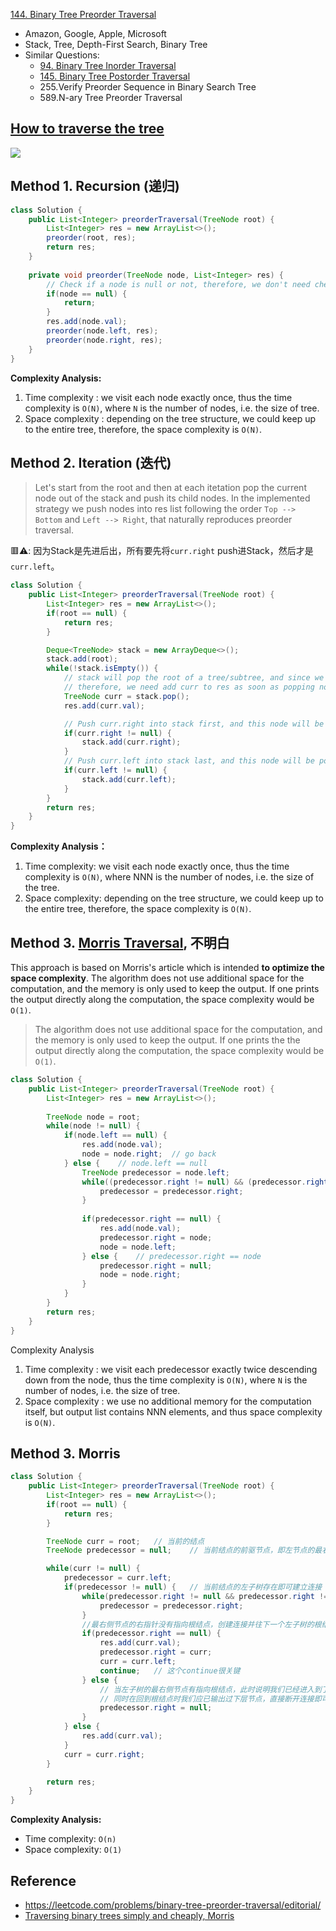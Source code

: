 [144. Binary Tree Preorder Traversal](https://leetcode.com/problems/binary-tree-preorder-traversal/)

* Amazon, Google, Apple, Microsoft
* Stack, Tree, Depth-First Search, Binary Tree
* Similar Questions:
    * [94. Binary Tree Inorder Traversal](https://leetcode.com/problems/binary-tree-inorder-traversal/)
    * [145. Binary Tree Postorder Traversal](https://leetcode.com/problems/binary-tree-postorder-traversal/)
    * 255.Verify Preorder Sequence in Binary Search Tree
    * 589.N-ary Tree Preorder Traversal


## [How to traverse the tree](https://leetcode.com/problems/binary-tree-preorder-traversal/solution/)
![](images/Traverse.Tree_144.Binary.Tree.Preorder.Traversal.png)

## Method 1. Recursion (递归)
```java
class Solution {
    public List<Integer> preorderTraversal(TreeNode root) {
        List<Integer> res = new ArrayList<>();
        preorder(root, res);
        return res;
    }
    
    private void preorder(TreeNode node, List<Integer> res) {
        // Check if a node is null or not, therefore, we don't need check in main function, i.e. `preorderTraversal()`
        if(node == null) {  
            return;
        }
        res.add(node.val);
        preorder(node.left, res);
        preorder(node.right, res);
    }
}
```
**Complexity Analysis:**
1. Time complexity : we visit each node exactly once, thus the time complexity is `O(N)`, where 
   `N` is the number of nodes, i.e. the size of tree.
2. Space complexity : depending on the tree structure, we could keep up to the entire tree, 
   therefore, the space complexity is `O(N)`. 


## Method 2. Iteration (迭代)
> Let's start from the root and then at each itetation pop the current node out of the stack and push its child nodes.
> In the implemented strategy we push nodes into res list following the order `Top --> Bottom` and `Left --> Right`, that naturally reproduces preorder traversal. 

🟥⚠️: 因为Stack是先进后出，所有要先将`curr.right` push进Stack，然后才是`curr.left`。

```java
class Solution {
    public List<Integer> preorderTraversal(TreeNode root) {
        List<Integer> res = new ArrayList<>();
        if(root == null) {
            return res;
        }

        Deque<TreeNode> stack = new ArrayDeque<>();
        stack.add(root);
        while(!stack.isEmpty()) {
            // stack will pop the root of a tree/subtree, and since we want preorder traversal,
            // therefore, we need add curr to res as soon as popping nodes out
            TreeNode curr = stack.pop();
            res.add(curr.val);

            // Push curr.right into stack first, and this node will be popped last
            if(curr.right != null) {
                stack.add(curr.right);
            }
            // Push curr.left into stack last, and this node will be popped first
            if(curr.left != null) {
                stack.add(curr.left);
            }
        }
        return res;
    }
}
```
**Complexity Analysis：**
1. Time complexity: we visit each node exactly once, thus the time complexity is `O(N)`, where NNN is the number of nodes, i.e. the size of the tree.
2. Space complexity: depending on the tree structure, we could keep up to the entire tree, therefore, the space complexity is `O(N)`.


## Method 3. [Morris Traversal](https://www.sciencedirect.com/science/article/abs/pii/0020019079900681), 不明白
This approach is based on Morris's article which is intended **to optimize the space complexity**. The algorithm does not use additional space for the computation, and the memory is only used to keep the output. If one prints the output directly along the computation, the space complexity would be `O(1)`.

> The algorithm does not use additional space for the computation, and the memory is only used to keep the output.
> If one prints the the output directly along the computation, the space complexity would be `O(1)`.

```java
class Solution {
    public List<Integer> preorderTraversal(TreeNode root) {
        List<Integer> res = new ArrayList<>();
        
        TreeNode node = root;
        while(node != null) {
            if(node.left == null) {
                res.add(node.val);
                node = node.right;  // go back
            } else {    // node.left == null
                TreeNode predecessor = node.left;
                while((predecessor.right != null) && (predecessor.right != node)) {
                    predecessor = predecessor.right;
                }
                
                if(predecessor.right == null) {
                    res.add(node.val);
                    predecessor.right = node;
                    node = node.left;
                } else {    // predecessor.right == node
                    predecessor.right = null;
                    node = node.right;
                }
            }
        }
        return res;
    }
}
```
Complexity Analysis
1. Time complexity : we visit each predecessor exactly twice descending down from the node, thus 
   the time complexity is `O(N)`, where `N` is the number of nodes, i.e. the size of tree.
2. Space complexity : we use no additional memory for the computation itself, but output list 
   contains NNN elements, and thus space complexity is `O(N)`. 


## Method 3. Morris
```java
class Solution {
    public List<Integer> preorderTraversal(TreeNode root) {
        List<Integer> res = new ArrayList<>();
        if(root == null) {
            return res;
        }

        TreeNode curr = root;   // 当前的结点
        TreeNode predecessor = null;    // 当前结点的前驱节点，即左节点的最右侧节点

        while(curr != null) {
            predecessor = curr.left;
            if(predecessor != null) {   // 当前结点的左子树存在即可建立连接
                while(predecessor.right != null && predecessor.right != curr) { // 找到当前左子树的最右侧节点，并且不能沿着连接返回上层
                    predecessor = predecessor.right;
                }
                //最右侧节点的右指针没有指向根结点，创建连接并往下一个左子树的根结点进行连接操作
                if(predecessor.right == null) {
                    res.add(curr.val);
                    predecessor.right = curr;
                    curr = curr.left;
                    continue;   // 这个continue很关键
                } else {
                    // 当左子树的最右侧节点有指向根结点，此时说明我们已经进入到了返回上层的阶段，不再是一开始的建立连接阶段，
                    // 同时在回到根结点时我们应已输出过下层节点，直接断开连接即可
                    predecessor.right = null;
                }
            } else {
                res.add(curr.val);
            }
            curr = curr.right;
        }

        return res;
    }
}
```
**Complexity Analysis:**
* Time complexity: `O(n)`
* Space complexity: `O(1)`


## Reference
* https://leetcode.com/problems/binary-tree-preorder-traversal/editorial/
* [Traversing binary trees simply and cheaply, Morris](https://www.sciencedirect.com/science/article/abs/pii/0020019079900681)